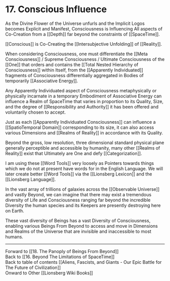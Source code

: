 # 17. Conscious Influence

As the Divine Flower of the Universe unfurls and the Implicit Logos becomes Explicit and Manifest, Consciousness is Influencing All aspects of Co-Creation from a [[Depth]] far beyond the constraints of [[SpaceTime]].  

[[Conscious]] is Co-Creating the [[Intersubjective Unfolding]] of [[Reality]]. 

When considering Consciousness, one must differentiate the [[Meta Consciousness]] / Supreme Consciousness / Ultimate Consciousness of the [[One]] that orders and contains the [[Total Nested Hierarchy of Consciousness]] within Itself, from the [[Apparently Individuated]] fragments of Consciousness differentially aggregated in Bodies of temporarily [[Associative Energy]].  

Any Apparently Individuated aspect of Consciousness metaphysically or physically incarnate in a temporary Embodiment of Associative Energy can influence a Realm of SpaceTime that varies in proportion to its Quality, Size, and the degree of [[Responsibility and Authority]] it has been offered and voluntarily chosen to accept. 

Just as each [[Apparently Individuated Consciousness]] can influence a [[SpatioTemporal Domain]] corresponding to its size, it can also access various Dimensions and [[Realms of Reality]] in accordance with its Quality. 

Beyond the gross, low resolution, three dimensional standard physical plane generally perceptible and accessible by humanity, many other [[Realms of Reality]] exist that Ultimately are One and defy [[Categorization]]. 

I am using these [[Word Tools]] very loosely as Pointers towards things which we do not at present have words for in the English Language. We will later create better [[Word Tools]] via the [[Lionsberg Lexicon]] and the [[Lionsberg Language]].  

In the vast array of trillions of galaxies across the [[Observable Universe]] and vastly Beyond, we can imagine that there may exist a tremendous diversity of Life and Consciousness ranging far beyond the incredible Diversity the human species and its Keepers are presently destroying here on Earth. 

These vast diversity of Beings has a vast Diversity of Consciousness, enabling various Beings From Beyond to access and move in Dimensions and Realms of the Universe that are invisible and inaccessible to most humans. 

___

Forward to [[18. The Panoply of Beings From Beyond]]      
Back to [[16. Beyond The Limitations of SpaceTime]]      
Back to table of contents [[Aliens, Fascists, and Giants  - Our Epic Battle for The Future of Civilization]]  
Onward to Other [[Lionsberg Wiki Books]]  